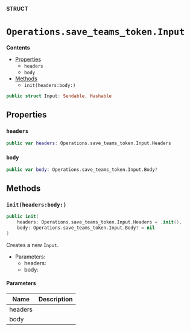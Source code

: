 **STRUCT**

# `Operations.save_teams_token.Input`

**Contents**

- [Properties](#properties)
  - `headers`
  - `body`
- [Methods](#methods)
  - `init(headers:body:)`

```swift
public struct Input: Sendable, Hashable
```

## Properties
### `headers`

```swift
public var headers: Operations.save_teams_token.Input.Headers
```

### `body`

```swift
public var body: Operations.save_teams_token.Input.Body?
```

## Methods
### `init(headers:body:)`

```swift
public init(
    headers: Operations.save_teams_token.Input.Headers = .init(),
    body: Operations.save_teams_token.Input.Body? = nil
)
```

Creates a new `Input`.

- Parameters:
  - headers:
  - body:

#### Parameters

| Name | Description |
| ---- | ----------- |
| headers |  |
| body |  |